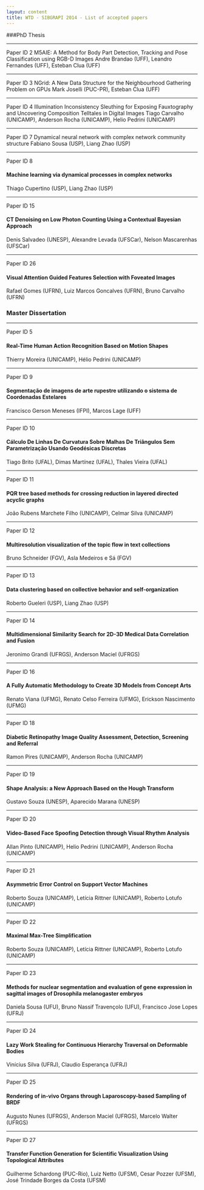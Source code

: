 ```yaml
---
layout: content
title: WTD - SIBGRAPI 2014 - List of accepted papers
---
```

###PhD Thesis

* * * 
Paper ID 2
M5AIE: A Method for Body Part Detection, Tracking and Pose Classification using RGB-D Images
Andre Brandao (UFF), Leandro Fernandes (UFF), Esteban Clua (UFF)

* * * 
Paper ID 3
NGrid: A New Data Structure for the Neighbourhood Gathering Problem on GPUs
Mark Joselli (PUC-PR), Esteban Clua (UFF)

* * * 
Paper ID 4
Illumination Inconsistency Sleuthing for Exposing Fauxtography and Uncovering Composition Telltales in Digital Images
Tiago Carvalho (UNICAMP), Anderson Rocha (UNICAMP), Helio Pedrini (UNICAMP)

* * * 
Paper ID 7
Dynamical neural network with complex network community structure
Fabiano Sousa (USP), Liang Zhao (USP)

* * * 
Paper ID 8
#### Machine learning via dynamical processes in complex networks
Thiago Cupertino (USP), Liang Zhao (USP)

* * * 
Paper ID 15
#### CT Denoising on Low Photon Counting Using a Contextual Bayesian Approach
Denis Salvadeo (UNESP), Alexandre Levada (UFSCar), Nelson Mascarenhas (UFSCar)

* * * 
Paper ID 26
#### Visual Attention Guided Features Selection with Foveated Images
Rafael Gomes (UFRN), Luiz Marcos Goncalves (UFRN), Bruno Carvalho (UFRN)

### Master Dissertation

* * * 
Paper ID 5
#### Real-Time Human Action Recognition Based on Motion Shapes
Thierry Moreira (UNICAMP), Hélio Pedrini (UNICAMP)

* * * 
Paper ID 9
#### Segmentação de imagens de arte rupestre utilizando o sistema de Coordenadas Estelares
Francisco Gerson Meneses (IFPI), Marcos Lage (UFF)

* * * 
Paper ID 10
#### Cálculo De Linhas De Curvatura Sobre Malhas De Triângulos Sem Parametrização Usando Geodésicas Discretas
Tiago Brito (UFAL), Dimas Martínez (UFAL), Thales Vieira (UFAL)

* * * 
Paper ID 11
#### PQR tree based methods for crossing reduction in layered directed acyclic graphs
João Rubens Marchete Filho (UNICAMP), Celmar Silva (UNICAMP)

* * * 
Paper ID 12
#### Multiresolution visualization of the topic flow in text collections
Bruno Schneider (FGV), Asla Medeiros e Sá (FGV)

* * * 
Paper ID 13
#### Data clustering based on collective behavior and self-organization
Roberto Gueleri (USP), Liang Zhao (USP)

* * * 
Paper ID 14
#### Multidimensional Similarity Search for 2D-3D Medical Data Correlation and Fusion
Jeronimo Grandi (UFRGS), Anderson Maciel (UFRGS)

* * * 
Paper ID 16
#### A Fully Automatic Methodology to Create 3D Models from Concept Arts
Renato Viana (UFMG), Renato Celso Ferreira (UFMG), Erickson Nascimento (UFMG)

* * * 
Paper ID 18
#### Diabetic Retinopathy Image Quality Assessment, Detection, Screening and Referral
Ramon Pires (UNICAMP), Anderson Rocha (UNICAMP)

* * * 
Paper ID 19
#### Shape Analysis: a New Approach Based on the Hough Transform
Gustavo Souza (UNESP), Aparecido Marana (UNESP)

* * * 
Paper ID 20
#### Video-Based Face Spoofing Detection through Visual Rhythm Analysis
Allan Pinto (UNICAMP), Helio Pedrini (UNICAMP), Anderson Rocha (UNICAMP)

* * * 
Paper ID 21
#### Asymmetric Error Control on Support Vector Machines
Roberto Souza (UNICAMP), Letícia Rittner (UNICAMP), Roberto Lotufo (UNICAMP)

* * * 
Paper ID 22
#### Maximal Max-Tree Simplification
Roberto Souza (UNICAMP), Letícia Rittner (UNICAMP), Roberto Lotufo (UNICAMP)

* * * 
Paper ID 23
#### Methods for nuclear segmentation and evaluation of gene expression in sagittal images of Drosophila melanogaster embryos
Daniela Sousa (UFU), Bruno Nassif Travençolo (UFU), Francisco Jose Lopes (UFRJ)

* * * 
Paper ID 24
#### Lazy Work Stealing for Continuous Hierarchy Traversal on Deformable Bodies
Vinícius Silva (UFRJ), Claudio Esperança (UFRJ)

* * * 
Paper ID 25
#### Rendering of in-vivo Organs through Laparoscopy-based Sampling of BRDF
Augusto Nunes (UFRGS), Anderson Maciel (UFRGS), Marcelo Walter (UFRGS)

* * * 
Paper ID 27
#### Transfer Function Generation for Scientific Visualization Using Topological Attributes
Guilherme Schardong (PUC-Rio), Luiz Netto (UFSM), Cesar Pozzer (UFSM), José Trindade Borges da Costa (UFSM)